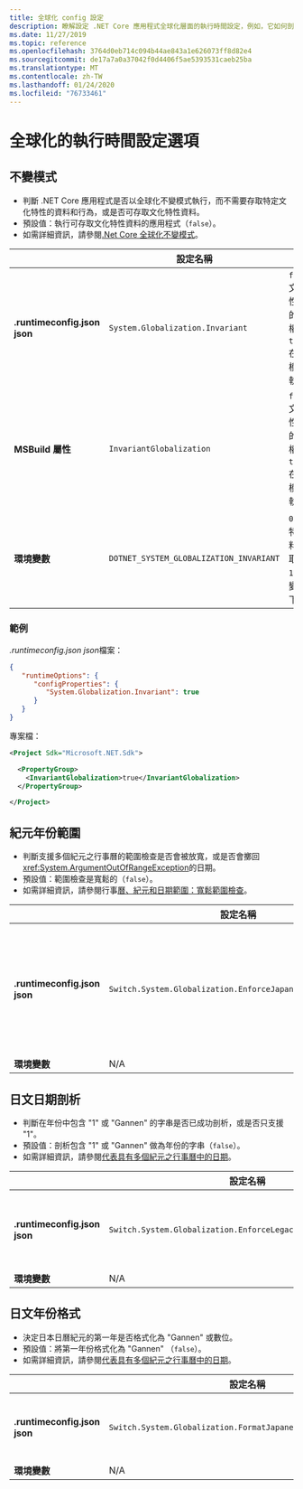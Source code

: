 ```yaml
---
title: 全球化 config 設定
description: 瞭解設定 .NET Core 應用程式全球化層面的執行時間設定，例如，它如何剖析日文日期。
ms.date: 11/27/2019
ms.topic: reference
ms.openlocfilehash: 3764d0eb714c094b44ae843a1e626073ff8d82e4
ms.sourcegitcommit: de17a7a0a37042f0d4406f5ae5393531caeb25ba
ms.translationtype: MT
ms.contentlocale: zh-TW
ms.lasthandoff: 01/24/2020
ms.locfileid: "76733461"
---
```

# <a name="run-time-configuration-options-for-globalization"></a>全球化的執行時間設定選項

## <a name="invariant-mode"></a>不變模式

- 判斷 .NET Core 應用程式是否以全球化不變模式執行，而不需要存取特定文化特性的資料和行為，或是否可存取文化特性資料。
- 預設值：執行可存取文化特性資料的應用程式（`false`）。
- 如需詳細資訊，請參閱[.Net Core 全球化不變模式](https://github.com/dotnet/runtime/blob/master/docs/design/features/globalization-invariant-mode.md)。

| | 設定名稱 | 值 |
| - | - | - |
| **.runtimeconfig.json json** | `System.Globalization.Invariant` | `false`-文化特性資料的存取權<br/>`true`-在不變模式下執行 |
| **MSBuild 屬性** | `InvariantGlobalization` | `false`-文化特性資料的存取權<br/>`true`-在不變模式下執行 |
| **環境變數** | `DOTNET_SYSTEM_GLOBALIZATION_INVARIANT` | `0`-文化特性資料的存取權<br/>`1`-在不變模式下執行 |

### <a name="examples"></a>範例

*.runtimeconfig.json json*檔案：

```json
{
   "runtimeOptions": {
      "configProperties": {
         "System.Globalization.Invariant": true
      }
   }
}
```

專案檔：

```xml
<Project Sdk="Microsoft.NET.Sdk">

  <PropertyGroup>
    <InvariantGlobalization>true</InvariantGlobalization>
  </PropertyGroup>

</Project>
```

## <a name="era-year-ranges"></a>紀元年份範圍

- 判斷支援多個紀元之行事曆的範圍檢查是否會被放寬，或是否會擲回 <xref:System.ArgumentOutOfRangeException>的日期。
- 預設值：範圍檢查是寬鬆的（`false`）。
- 如需詳細資訊，請參閱行事[曆、紀元和日期範圍：寬鬆範圍檢查](../../standard/datetime/working-with-calendars.md#calendars-eras-and-date-ranges-relaxed-range-checks)。

| | 設定名稱 | 值 |
| - | - | - |
| **.runtimeconfig.json json** | `Switch.System.Globalization.EnforceJapaneseEraYearRanges` | `false` 寬鬆的範圍檢查<br/>`true`-溢位造成例外狀況 |
| **環境變數** | N/A | N/A |

## <a name="japanese-date-parsing"></a>日文日期剖析

- 判斷在年份中包含 "1" 或 "Gannen" 的字串是否已成功剖析，或是否只支援 "1"。
- 預設值：剖析包含 "1" 或 "Gannen" 做為年份的字串（`false`）。
- 如需詳細資訊，請參閱[代表具有多個紀元之行事曆中的日期](../../standard/datetime/working-with-calendars.md#represent-dates-in-calendars-with-multiple-eras)。

| | 設定名稱 | 值 |
| - | - | - |
| **.runtimeconfig.json json** | `Switch.System.Globalization.EnforceLegacyJapaneseDateParsing` | `false`-支援 "Gannen" 或 "1"<br/>僅支援 `true` "1" |
| **環境變數** | N/A | N/A |

## <a name="japanese-year-format"></a>日文年份格式

- 決定日本日曆紀元的第一年是否格式化為 "Gannen" 或數位。
- 預設值：將第一年份格式化為 "Gannen" （`false`）。
- 如需詳細資訊，請參閱[代表具有多個紀元之行事曆中的日期](../../standard/datetime/working-with-calendars.md#represent-dates-in-calendars-with-multiple-eras)。

| | 設定名稱 | 值 |
| - | - | - |
| **.runtimeconfig.json json** | `Switch.System.Globalization.FormatJapaneseFirstYearAsANumber` | `false` 格式為 "Gannen"<br/>`true` 格式為數字 |
| **環境變數** | N/A | N/A |
